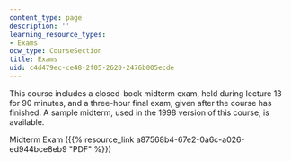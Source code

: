 ```yaml
---
content_type: page
description: ''
learning_resource_types:
- Exams
ocw_type: CourseSection
title: Exams
uid: c4d479ec-ce48-2f05-2620-2476b005ecde
---
```


This course includes a closed-book midterm exam, held during lecture 13 for 90 minutes, and a three-hour final exam, given after the course has finished. A sample midterm, used in the 1998 version of this course, is available.

Midterm Exam ({{% resource_link a87568b4-67e2-0a6c-a026-ed944bce8eb9 "PDF" %}})